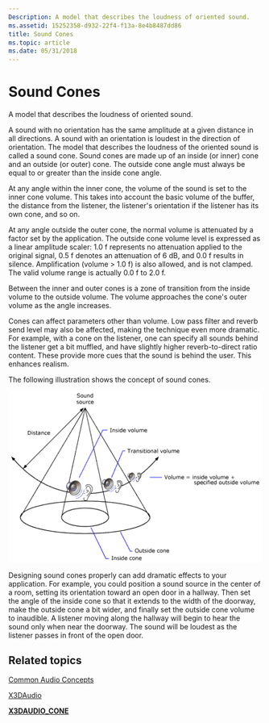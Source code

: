 ```yaml
---
Description: A model that describes the loudness of oriented sound.
ms.assetid: 15252358-d932-22f4-f13a-8e4b8487dd86
title: Sound Cones
ms.topic: article
ms.date: 05/31/2018
---
```


# Sound Cones

A model that describes the loudness of oriented sound.

A sound with no orientation has the same amplitude at a given distance in all directions. A sound with an orientation is loudest in the direction of orientation. The model that describes the loudness of the oriented sound is called a sound cone. Sound cones are made up of an inside (or inner) cone and an outside (or outer) cone. The outside cone angle must always be equal to or greater than the inside cone angle.

At any angle within the inner cone, the volume of the sound is set to the inner cone volume. This takes into account the basic volume of the buffer, the distance from the listener, the listener's orientation if the listener has its own cone, and so on.

At any angle outside the outer cone, the normal volume is attenuated by a factor set by the application. The outside cone volume level is expressed as a linear amplitude scaler: 1.0 f represents no attenuation applied to the original signal, 0.5 f denotes an attenuation of 6 dB, and 0.0 f results in silence. Amplification (volume > 1.0 f) is also allowed, and is not clamped. The valid volume range is actually 0.0 f to 2.0 f.

Between the inner and outer cones is a zone of transition from the inside volume to the outside volume. The volume approaches the cone's outer volume as the angle increases.

Cones can affect parameters other than volume. Low pass filter and reverb send level may also be affected, making the technique even more dramatic. For example, with a cone on the listener, one can specify all sounds behind the listener get a bit muffled, and have slightly higher reverb-to-direct ratio content. These provide more cues that the sound is behind the user. This enhances realism.

The following illustration shows the concept of sound cones.

![sound cones](images/common-audio-concepts-sound-cones.png)

Designing sound cones properly can add dramatic effects to your application. For example, you could position a sound source in the center of a room, setting its orientation toward an open door in a hallway. Then set the angle of the inside cone so that it extends to the width of the doorway, make the outside cone a bit wider, and finally set the outside cone volume to inaudible. A listener moving along the hallway will begin to hear the sound only when near the doorway. The sound will be loudest as the listener passes in front of the open door.

## Related topics

<dl> <dt>

[Common Audio Concepts](common-audio-concepts.md)
</dt> <dt>

[X3DAudio](x3daudio-overview.md)
</dt> <dt>

[**X3DAUDIO\_CONE**](/windows/desktop/api/x3daudio/ns-x3daudio-x3daudio_cone)
</dt> </dl>

 

 



